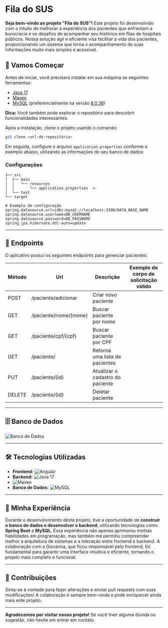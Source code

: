 
# Fila do SUS

**Seja bem-vindo ao projeto "Fila do SUS"!** Este projeto foi desenvolvido com o intuito de melhorar a experiência dos pacientes que enfrentam a burocracia e os desafios de acompanhar seu histórico em filas de hospitais públicos. Nossa solução ágil e eficiente visa facilitar a vida dos pacientes, proporcionando um sistema que torna o acompanhamento de suas informações muito mais simples e acessível.



## 🚀 Vamos Começar

Antes de iniciar, você precisará instalar em sua máquina as seguintes ferramentas:

- [Java 17](https://efficient-sloth-d85.notion.site/Instalando-Java-17-a6636205fb13442d86998dda72710fdc)
- [Maven](https://efficient-sloth-d85.notion.site/Maven-4b297322549040f1ad2bf61d6080dd0a)
- [MySQL](https://dev.mysql.com/downloads/mysql/) (preferencialmente na versão [8.0.36](https://dev.mysql.com/downloads/mysql/))

**Dica:** Você também pode explorar o repositório para descobrir funcionalidades interessantes. 

Após a instalação, clone o projeto usando o comando:

```bash
git clone <url-do-repositório>
```

Em seguida, configure o arquivo `application.properties` conforme o exemplo abaixo, utilizando as informações do seu banco de dados:

### Configurações

```plaintext
├── src
|  ├── main
|  |   └── resources
│  │       └── application.properties  <-
|  └── test
└── target

# Exemplo de configuração
spring.datasource.url=jdbc:mysql://localhost:3306/DATA_BASE_NAME
spring.datasource.username=DB_USERNAME
spring.datasource.password=DB_PASSWORD
spring.jpa.hibernate.ddl-auto=update
```

---

## 📡 Endpoints

O aplicativo possui os seguintes endpoints para gerenciar pacientes:

| Método | Url                        | Descrição                           | Exemplo de corpo de solicitação válido |
| ------ | -------------------------- | ----------------------------------- | -------------------------------------- |
| POST   | /paciente/adicionar        | Criar novo paciente                 |                                        |
| GET    | /paciente/nome/{nome}     | Buscar paciente por nome            |                                        |
| GET    | /paciente/cpf/{cpf}       | Buscar paciente por CPF             |                                        |
| GET    | /paciente/                | Retorna uma lista de pacientes      |                                        |
| PUT    | /paciente/{id}            | Atualizar o cadastro do paciente    |                                        |
| DELETE | /paciente/{id}            | Deletar paciente                    |                                        |

---

## 🗄 Banco de Dados

![Banco de Dados](https://github.com/OlaLeonardoAmaral/Fila_do_SUS/assets/86934921/27689102-4a63-4cbc-8c93-a2abda8005c1)

---

## 🛠 Tecnologias Utilizadas

- **Frontend:** ![Angular](https://img.shields.io/badge/Angular-3DDC84?style=for-the-badge&logo=angular&logoColor=white)
- **Backend:** ![Java 17](https://img.shields.io/badge/Java-007396?style=for-the-badge&logo=java&logoColor=white) 
- ![Maven](https://img.shields.io/badge/Maven-C71A36?style=for-the-badge&logo=apachemaven&logoColor=white)
- **Banco de Dados:** ![MySQL](https://img.shields.io/badge/MySQL-4479A1?style=for-the-badge&logo=mysql&logoColor=white)

---

## 🧠 Minha Experiência

Durante o desenvolvimento deste projeto, tive a oportunidade de **construir o banco de dados e desenvolver o backend**, utilizando tecnologias como **Spring Boot** e **MySQL**. Essa experiência não apenas aprimorou minhas habilidades em programação, mas também me permitiu compreender melhor a arquitetura de sistemas e a interação entre frontend e backend. A colaboração com a Giovanna, que ficou responsável pelo frontend, foi fundamental para garantir uma interface intuitiva e eficiente, tornando o projeto mais completo e funcional.

---

## 🤝 Contribuições

Sinta-se à vontade para fazer alterações e enviar pull requests com suas modificações! A colaboração é sempre bem-vinda e pode enriquecer ainda mais este projeto.

---

**Agradecemos por visitar nosso projeto!** Se você tiver alguma dúvida ou sugestão, não hesite em entrar em contato.
